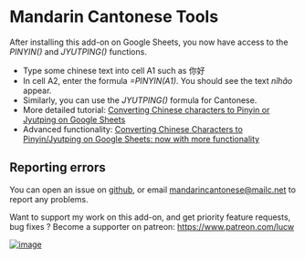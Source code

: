 Mandarin Cantonese Tools
========================

After installing this add-on on Google Sheets, you now have access to the *PINYIN()* and *JYUTPING()* functions.
- Type some chinese text into cell A1 such as 你好
- In cell A2, enter the formula *=PINYIN(A1)*. You should see the text *nǐhǎo* appear.
- Similarly, you can use the *JYUTPING()* formula for Cantonese.
- More detailed tutorial: [Converting Chinese characters to Pinyin or Jyutping on Google Sheets](https://medium.com/@lucw/converting-chinese-characters-to-pinyin-or-jyutping-on-google-sheets-eb12cca669cb)
- Advanced functionality: [Converting Chinese Characters to Pinyin/Jyutping on Google Sheets: now with more functionality](https://medium.com/@lucw/converting-chinese-characters-to-pinyin-jyutping-on-google-sheets-now-with-more-functionality-5047692950bf)

Reporting errors
----------------
You can open an issue on [github](https://github.com/lucwastiaux/mandarin-cantonese-api/issues), or email [mandarincantonese@mailc.net](mailto:mandarincantonese@mailc.net) to report any problems. 

Want to support my work on this add-on, and get priority feature requests, bug fixes ? Become a supporter on patreon: https://www.patreon.com/lucw

[![image](https://c5.patreon.com/external/logo/become_a_patron_button.png)](https://www.patreon.com/lucw)
